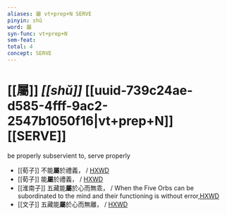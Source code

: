 ```yaml
---
aliases: 屬 vt+prep+N SERVE
pinyin: shǔ
word: 屬
syn-func: vt+prep+N
sem-feat: 
total: 4
concept: SERVE 
---
```

# [[屬]] *[[shǔ]]*  [[uuid-739c24ae-d585-4fff-9ac2-2547b1050f16|vt+prep+N]] [[SERVE]]
be properly subservient to, serve properly
 - [[荀子]] 不能**屬**於禮義，
                     / [HXWD](https://hxwd.org/textview.html?location=KR3a0002_tls_009-1a.12)
 - [[荀子]] 能**屬**於禮義，
                     / [HXWD](https://hxwd.org/textview.html?location=KR3a0002_tls_009-1a.17)
 - [[淮南子]] 五藏能**屬**於心而無乖，
                     / When the Five Orbs can be subordinated to the mind and their functioning is without error,[HXWD](https://hxwd.org/textview.html?location=KR3j0010_tls_007-4a.20)
 - [[文子]] 五藏能**屬**於心而無離， / [HXWD](https://hxwd.org/textview.html?location=KR5c0118_tls_003-2a.61)